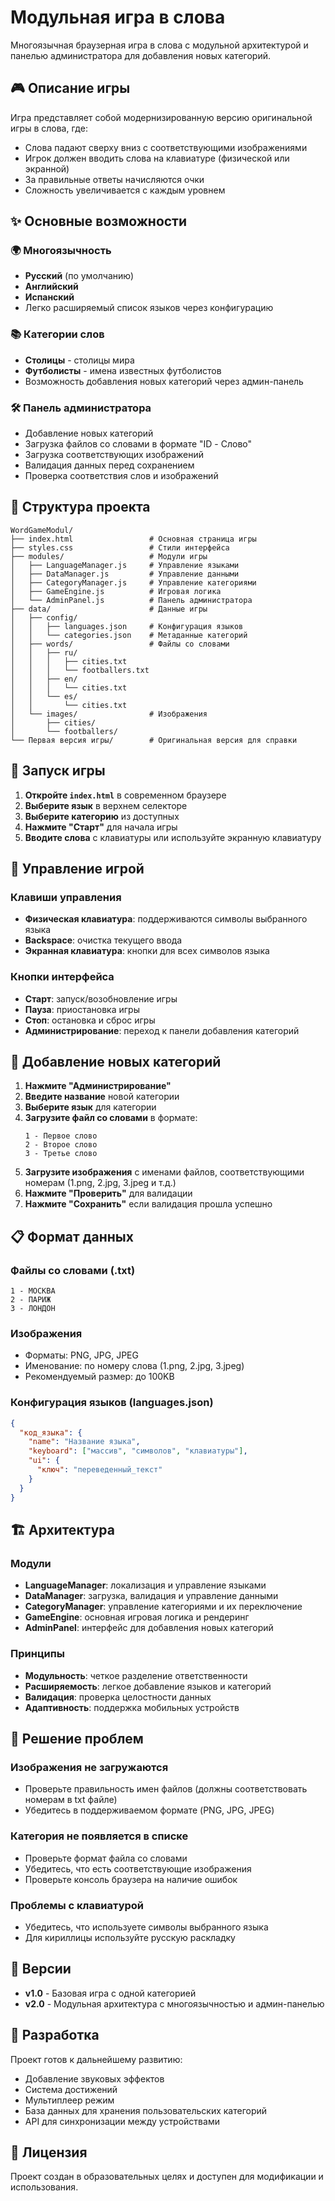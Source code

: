 # Модульная игра в слова

Многоязычная браузерная игра в слова с модульной архитектурой и панелью администратора для добавления новых категорий.

## 🎮 Описание игры

Игра представляет собой модернизированную версию оригинальной игры в слова, где:
- Слова падают сверху вниз с соответствующими изображениями
- Игрок должен вводить слова на клавиатуре (физической или экранной)
- За правильные ответы начисляются очки
- Сложность увеличивается с каждым уровнем

## ✨ Основные возможности

### 🌍 Многоязычность
- **Русский** (по умолчанию)
- **Английский**
- **Испанский**
- Легко расширяемый список языков через конфигурацию

### 📚 Категории слов
- **Столицы** - столицы мира
- **Футболисты** - имена известных футболистов
- Возможность добавления новых категорий через админ-панель

### 🛠 Панель администратора
- Добавление новых категорий
- Загрузка файлов со словами в формате "ID - Слово"
- Загрузка соответствующих изображений
- Валидация данных перед сохранением
- Проверка соответствия слов и изображений

## 📁 Структура проекта

```
WordGameModul/
├── index.html                 # Основная страница игры
├── styles.css                 # Стили интерфейса
├── modules/                   # Модули игры
│   ├── LanguageManager.js     # Управление языками
│   ├── DataManager.js         # Управление данными
│   ├── CategoryManager.js     # Управление категориями
│   ├── GameEngine.js          # Игровая логика
│   └── AdminPanel.js          # Панель администратора
├── data/                      # Данные игры
│   ├── config/
│   │   ├── languages.json     # Конфигурация языков
│   │   └── categories.json    # Метаданные категорий
│   ├── words/                 # Файлы со словами
│   │   ├── ru/
│   │   │   ├── cities.txt
│   │   │   └── footballers.txt
│   │   ├── en/
│   │   │   └── cities.txt
│   │   └── es/
│   │       └── cities.txt
│   └── images/                # Изображения
│       ├── cities/
│       └── footballers/
└── Первая версия игры/        # Оригинальная версия для справки
```

## 🚀 Запуск игры

1. **Откройте `index.html`** в современном браузере
2. **Выберите язык** в верхнем селекторе
3. **Выберите категорию** из доступных
4. **Нажмите "Старт"** для начала игры
5. **Вводите слова** с клавиатуры или используйте экранную клавиатуру

## 🎯 Управление игрой

### Клавиши управления
- **Физическая клавиатура**: поддерживаются символы выбранного языка
- **Backspace**: очистка текущего ввода
- **Экранная клавиатура**: кнопки для всех символов языка

### Кнопки интерфейса
- **Старт**: запуск/возобновление игры
- **Пауза**: приостановка игры
- **Стоп**: остановка и сброс игры
- **Администрирование**: переход к панели добавления категорий

## 🔧 Добавление новых категорий

1. **Нажмите "Администрирование"**
2. **Введите название** новой категории
3. **Выберите язык** для категории
4. **Загрузите файл со словами** в формате:
   ```
   1 - Первое слово
   2 - Второе слово
   3 - Третье слово
   ```
5. **Загрузите изображения** с именами файлов, соответствующими номерам (1.png, 2.jpg, 3.jpeg и т.д.)
6. **Нажмите "Проверить"** для валидации
7. **Нажмите "Сохранить"** если валидация прошла успешно

## 📋 Формат данных

### Файлы со словами (.txt)
```
1 - МОСКВА
2 - ПАРИЖ
3 - ЛОНДОН
```

### Изображения
- Форматы: PNG, JPG, JPEG
- Именование: по номеру слова (1.png, 2.jpg, 3.jpeg)
- Рекомендуемый размер: до 100KB

### Конфигурация языков (languages.json)
```json
{
  "код_языка": {
    "name": "Название языка",
    "keyboard": ["массив", "символов", "клавиатуры"],
    "ui": {
      "ключ": "переведенный_текст"
    }
  }
}
```

## 🏗 Архитектура

### Модули
- **LanguageManager**: локализация и управление языками
- **DataManager**: загрузка, валидация и управление данными
- **CategoryManager**: управление категориями и их переключение
- **GameEngine**: основная игровая логика и рендеринг
- **AdminPanel**: интерфейс для добавления новых категорий

### Принципы
- **Модульность**: четкое разделение ответственности
- **Расширяемость**: легкое добавление языков и категорий
- **Валидация**: проверка целостности данных
- **Адаптивность**: поддержка мобильных устройств

## 🐛 Решение проблем

### Изображения не загружаются
- Проверьте правильность имен файлов (должны соответствовать номерам в txt файле)
- Убедитесь в поддерживаемом формате (PNG, JPG, JPEG)

### Категория не появляется в списке
- Проверьте формат файла со словами
- Убедитесь, что есть соответствующие изображения
- Проверьте консоль браузера на наличие ошибок

### Проблемы с клавиатурой
- Убедитесь, что используете символы выбранного языка
- Для кириллицы используйте русскую раскладку

## 📝 Версии

- **v1.0** - Базовая игра с одной категорией
- **v2.0** - Модульная архитектура с многоязычностью и админ-панелью

## 🤝 Разработка

Проект готов к дальнейшему развитию:
- Добавление звуковых эффектов
- Система достижений
- Мультиплеер режим
- База данных для хранения пользовательских категорий
- API для синхронизации между устройствами

## 📄 Лицензия

Проект создан в образовательных целях и доступен для модификации и использования. 